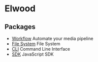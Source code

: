 # Elwood

## Packages

- [Workflow](./workflow) Automate your media pipeline
- [File System](./fs/) File System
- [CLI](./cli) Command Line Interface
- [SDK](./sdk/) JavaScript SDK
